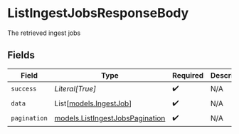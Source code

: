 # ListIngestJobsResponseBody

The retrieved ingest jobs


## Fields

| Field                                                                    | Type                                                                     | Required                                                                 | Description                                                              |
| ------------------------------------------------------------------------ | ------------------------------------------------------------------------ | ------------------------------------------------------------------------ | ------------------------------------------------------------------------ |
| `success`                                                                | *Literal[True]*                                                          | :heavy_check_mark:                                                       | N/A                                                                      |
| `data`                                                                   | List[[models.IngestJob](../models/ingestjob.md)]                         | :heavy_check_mark:                                                       | N/A                                                                      |
| `pagination`                                                             | [models.ListIngestJobsPagination](../models/listingestjobspagination.md) | :heavy_check_mark:                                                       | N/A                                                                      |